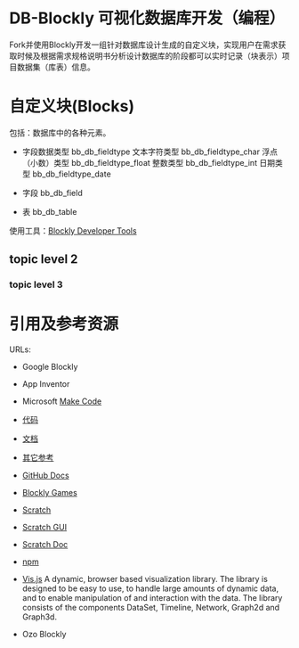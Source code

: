 # DB-Blockly 可视化数据库开发（编程）
Fork并使用Blockly开发一组针对数据库设计生成的自定义块，实现用户在需求获取时候及根据需求规格说明书分析设计数据库的阶段都可以实时记录（块表示）项目数据集（库表）信息。

# 自定义块(Blocks)
包括：数据库中的各种元素。

* 字段数据类型 bb_db_fieldtype
文本字符类型 bb_db_fieldtype_char
浮点（小数）类型 bb_db_fieldtype_float
整数类型 bb_db_fieldtype_int
日期类型 bb_db_fieldtype_date

* 字段 bb_db_field
* 表 bb_db_table

使用工具：[Blockly Developer Tools](https://blockly-demo.appspot.com/static/demos/blockfactory/index.html#)

## topic level 2
### topic level 3

# 引用及参考资源
URLs:
* Google Blockly
* App Inventor
* Microsoft [Make Code](https://www.microsoft.com/zh-cn/makecode)

* [代码](https://github.com/google/blockly)
* [文档](https://developers.google.com/blockly)
* [其它参考](https://www.jianshu.com/nb/39583215)

* [GitHub Docs](https://docs.github.com/en)
* [Blockly Games](https://blockly.games/?lang=en)
* [Scratch](https://github.com/LLK/scratch-blocks)
* [Scratch GUI](https://github.com/LLK/scratch-gui)
* [Scratch Doc](https://scratch.mit.edu/developers)
* [npm](https://www.npmjs.com/package/scratch-gui)

* [Vis.js](https://visjs.org/)
A dynamic, browser based visualization library.
The library is designed to be easy to use, to handle large amounts of dynamic data, and to enable manipulation of and interaction with the data.
The library consists of the components DataSet, Timeline, Network, Graph2d and Graph3d.

* Ozo Blockly
